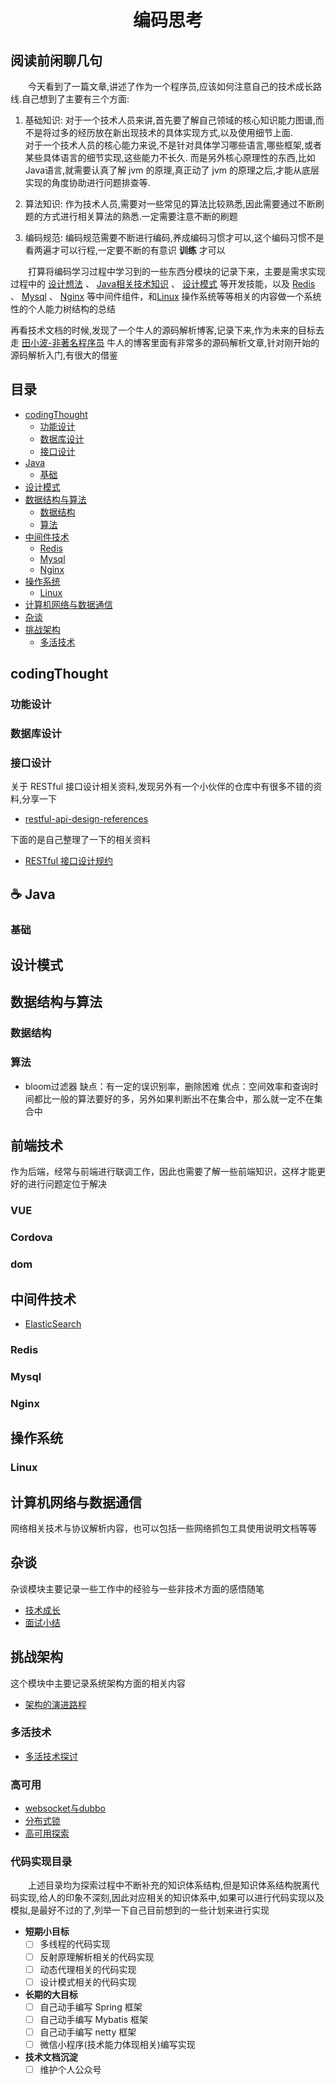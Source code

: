 <h1 align="center">编码思考</h1>  

## 阅读前闲聊几句  
　　今天看到了一篇文章,讲述了作为一个程序员,应该如何注意自己的技术成长路线.自己想到了主要有三个方面:
1. 基础知识: 对于一个技术人员来讲,首先要了解自己领域的核心知识能力图谱,而不是将过多的经历放在新出现技术的具体实现方式,以及使用细节上面.  
对于一个技术人员的核心能力来说,不是针对具体学习哪些语言,哪些框架,或者某些具体语言的细节实现,这些能力不长久.  而是另外核心原理性的东西,比如Java语言,就需要认真了解 jvm 的原理,真正动了 jvm 的原理之后,才能从底层实现的角度协助进行问题排查等.

2. 算法知识:  作为技术人员,需要对一些常见的算法比较熟悉,因此需要通过不断刷题的方式进行相关算法的熟悉.一定需要注意不断的刷题

3. 编码规范:  编码规范需要不断进行编码,养成编码习惯才可以,这个编码习惯不是看两遍才可以行程,一定要不断的有意识 **训练** 才可以



　　打算将编码学习过程中学习到的一些东西分模块的记录下来，主要是需求实现过程中的 [设计想法](#codingThought) 、 [Java相关技术知识](#coffee-Java) 、 [设计模式](#设计模式) 等开发技能，以及 [Redis](#Redis) 、 [Mysql](#Mysql) 、 [Nginx](#Nginx) 等中间件组件，和[Linux](#Linux) 操作系统等等相关的内容做一个系统性的个人能力树结构的总结


再看技术文档的时候,发现了一个牛人的源码解析博客,记录下来,作为未来的目标去走
[田小波-非著名程序员](http://www.tianxiaobo.com)
牛人的博客里面有非常多的源码解析文章,针对刚开始的源码解析入门,有很大的借鉴

## 目录
* [codingThought](#codingThought)
  * [功能设计](#功能设计)
  * [数据库设计](#数据库设计)
  * [接口设计](#接口设计)
* [Java](#coffee-Java)
  * [基础](#基础)  
* [设计模式](#设计模式)
* [数据结构与算法](#数据结构与算法)
  * [数据结构](#数据结构)
  * [算法](#算法)
* [中间件技术](#中间件技术)
  * [Redis](#Redis)
  * [Mysql](#Mysql)
  * [Nginx](#Nginx)
* [操作系统](#操作系统)
  * [Linux](#Linux)
* [计算机网络与数据通信](#计算机网络与数据通信)
* [杂谈](#杂谈)
* [挑战架构](#挑战架构)
  * [多活技术](#多活技术)

## codingThought

### 功能设计  

### 数据库设计  

### 接口设计  
关于 RESTful 接口设计相关资料,发现另外有一个小伙伴的仓库中有很多不错的资料,分享一下
- [restful-api-design-references](https://github.com/aisuhua/restful-api-design-references)

下面的是自己整理了一下的相关资料

* [RESTful 接口设计规约](https://github.com/hello8817/codingThought/blob/master/codingThought/接口设计/RESTful接口设计规约.md)

## :coffee: Java

### 基础

## 设计模式

## 数据结构与算法

### 数据结构

### 算法

- bloom过滤器
  缺点：有一定的误识别率，删除困难
  优点：空间效率和查询时间都比一般的算法要好的多，另外如果判断出不在集合中，那么就一定不在集合中

## 前端技术
作为后端，经常与前端进行联调工作，因此也需要了解一些前端知识，这样才能更好的进行问题定位于解决

### VUE

### Cordova

### dom


## 中间件技术
- [ElasticSearch](https://github.com/hello8817/codingThought/blob/master/中间件技术/ElasticSearch.md)

### Redis  

### Mysql  

### Nginx   

## 操作系统  
### Linux  

## 计算机网络与数据通信  
网络相关技术与协议解析内容，也可以包括一些网络抓包工具使用说明文档等等

## 杂谈
杂谈模块主要记录一些工作中的经验与一些非技术方面的感悟随笔
- [技术成长](https://github.com/hello8817/codingThought/blob/master/杂谈/技术成长.md)
- [面试小结](https://github.com/hello8817/codingThought/blob/master/杂谈/面试小结.md)

## 挑战架构
这个模块中主要记录系统架构方面的相关内容

- [架构的演进路程](https://www.cnblogs.com/zhy-1992/p/9233789.html)

### 多活技术

* [多活技术探讨](https://github.com/hello8817/codingThought/blob/master/挑战架构/多活技术/多活技术探讨.md)

### 高可用
- [websocket与dubbo](https://github.com/hello8817/codingThought/blob/master/挑战架构/高可用/websocket与dubbo.md)
- [分布式锁](https://github.com/hello8817/codingThought/blob/master/挑战架构/高可用/分布式锁.md)
- [高可用探索](https://github.com/hello8817/codingThought/blob/master/挑战架构/高可用/高可用探索.md)

### 代码实现目录
　　上述目录均为探索过程中不断补充的知识体系结构,但是知识体系结构脱离代码实现,给人的印象不深刻,因此对应相关的知识体系中,如果可以进行代码实现以及模拟,是最好不过的了,列举一下自己目前想到的一些计划来进行实现
- **短期小目标**  
  - [ ] 多线程的代码实现
  - [ ] 反射原理解析相关的代码实现
  - [ ] 动态代理相关的代码实现
  - [ ] 设计模式相关的代码实现

- **长期的大目标**
  - [ ] 自己动手编写 Spring 框架
  - [ ] 自己动手编写 Mybatis 框架
  - [ ] 自己动手编写 netty 框架
  - [ ] 微信小程序(技术能力体现相关)编写实现
- **技术文档沉淀**
  - [ ] 维护个人公众号
